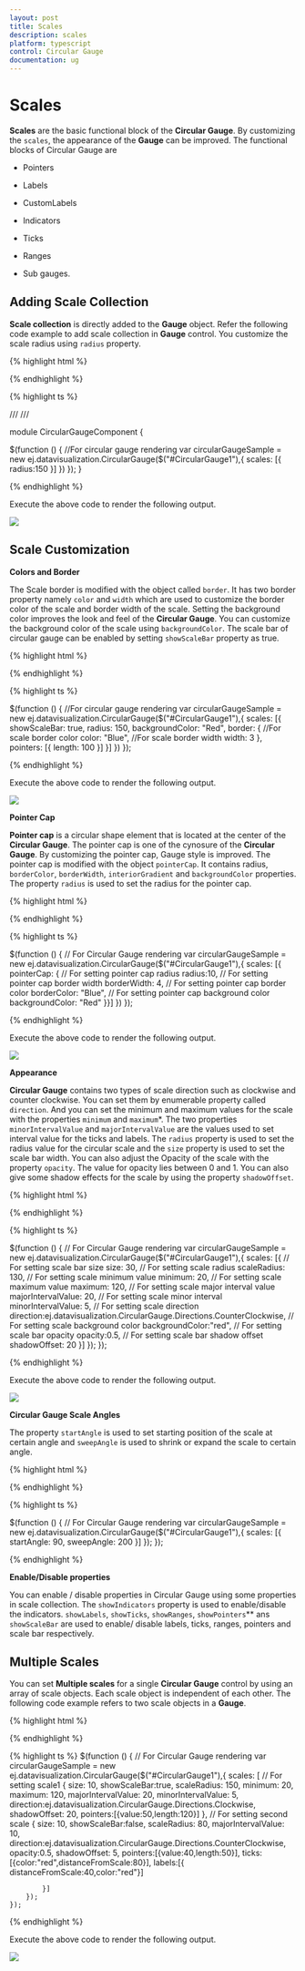 ```yaml
---
layout: post
title: Scales
description: scales
platform: typescript
control: Circular Gauge
documentation: ug
---
```


# Scales

**Scales** are the basic functional block of the **Circular Gauge**. By customizing the `scales`, the appearance of the **Gauge** can be improved. The functional blocks of Circular Gauge are 

* Pointers

* Labels

* CustomLabels

* Indicators

* Ticks

* Ranges

* Sub gauges.

## Adding Scale Collection

**Scale collection** is directly added to the **Gauge** object. Refer the following code example to add scale collection in **Gauge** control. You customize the scale radius using `radius` property. 

{% highlight html %}

<div id="CircularGauge1"></div>

{% endhighlight %}

{% highlight ts %}


/// <reference path="tsfiles/jquery.d.ts" />
/// <reference path="tsfiles/ej.web.all.d.ts" />

module CircularGaugeComponent {

$(function () {
  //For circular gauge rendering
       var circularGaugeSample = new ej.datavisualization.CircularGauge($("#CircularGauge1"),{
        scales: [{
            radius:150
        }]
    })
    });
}

{% endhighlight %}



Execute the above code to render the following output.

![](Scales_images/Scales_img1.png)

## Scale Customization

**Colors and Border**

The Scale border is modified with the object called `border`. It has two border property namely `color` and `width` which are used to customize the border color of the scale and border width of the scale. Setting the background color improves the look and feel of the **Circular Gauge**. You can customize the background color of the scale using `backgroundColor`. The scale bar of circular gauge can be enabled by setting `showScaleBar` property as true.


{% highlight html %}

<div id="CircularGauge1"></div>

{% endhighlight %}


{% highlight ts %}

$(function () {
        //For circular gauge rendering
           var circularGaugeSample = new ej.datavisualization.CircularGauge($("#CircularGauge1"),{
            scales: [{
                showScaleBar: true,
                radius: 150,
                backgroundColor: "Red",
                border: {
                    //For scale border color
                    color: "Blue",
                    //For scale border width
                    width: 3
                },
                pointers: [{ length: 100 }]
            }]
        })
    });


{% endhighlight %}



Execute the above code to render the following output.

![](Scales_images/Scales_img2.png)

**Pointer Cap**

**Pointer cap** is a circular shape element that is located at the center of the **Circular Gauge**. The pointer cap is one of the cynosure of the **Circular Gauge**. By customizing the pointer cap, Gauge style is improved. The pointer cap is modified with the object `pointerCap`. It contains radius, `borderColor`, `borderWidth`, `interiorGradient` and `backgroundColor` properties. The property `radius` is used to set the radius for the pointer cap. 


{% highlight html %}

<div id="CircularGauge1"></div>

{% endhighlight %}


{% highlight ts %}

  $(function () {
        // For Circular Gauge rendering
           var circularGaugeSample = new ej.datavisualization.CircularGauge($("#CircularGauge1"),{
            scales: [{ pointerCap: {
                // For setting pointer cap radius
            radius:10,
                // For setting pointer cap border width
            borderWidth: 4,
                // For setting pointer cap border color
            borderColor: "Blue",
                // For setting pointer cap background color
            backgroundColor: "Red"
            }}]
        })
    });


{% endhighlight %}



Execute the above code to render the following output.

![](Scales_images/Scales_img3.png)

**Appearance**

**Circular Gauge** contains two types of scale direction such as clockwise and counter clockwise. You can set them by enumerable property called `direction`. And you can set the minimum and maximum values for the scale with the properties `minimum` and `maximum`*. The two properties `minorIntervalValue` and `majorIntervalValue` are the values used to set interval value for the ticks and labels. The `radius` property is used to set the radius value for the circular scale and the `size` property is used to set the scale bar width. You can also adjust the Opacity of the scale with the property `opacity`. The value for opacity lies between 0 and 1. You can also give some shadow effects for the scale by using the property `shadowOffset`. 



{% highlight html %}

<div id="CircularGauge1"></div>

{% endhighlight %}


{% highlight ts %}

  $(function () {
        // For Circular Gauge rendering
            var circularGaugeSample = new ej.datavisualization.CircularGauge($("#CircularGauge1"),{
            scales: [{
                // For setting scale bar size
                size: 30,
                // For setting scale radius
                scaleRadius: 130,
                // For setting scale minimum value
                minimum: 20,
                // For setting scale maximum value
                maximum: 120,
                // For setting scale major interval value
                majorIntervalValue: 20,
                // For setting scale minor interval
                minorIntervalValue: 5,
                // For setting scale direction
                direction:ej.datavisualization.CircularGauge.Directions.CounterClockwise,
                // For setting scale background color
                backgroundColor:"red",
                // For setting scale bar opacity
                opacity:0.5,
                // For setting scale bar shadow offset
                shadowOffset: 20
            }]
        });
    });

{% endhighlight %}



Execute the above code to render the following output.

![](Scales_images/Scales_img4.png)

**Circular Gauge Scale Angles**

The property `startAngle` is used to set starting position of the scale at certain angle and `sweepAngle` is used to shrink or expand the scale to certain angle. 

{% highlight html %}

<div id="CircularGauge1"></div>

{% endhighlight %}


{% highlight ts %}

  $(function () {
        // For Circular Gauge rendering
            var circularGaugeSample = new ej.datavisualization.CircularGauge($("#CircularGauge1"),{
            scales: [{
                    startAngle: 90,
                    sweepAngle: 200
                 }]
        });
    });

{% endhighlight %}

**Enable/Disable properties**

You can enable / disable properties in Circular Gauge using some properties in scale collection. The `showIndicators` property is used to enable/disable the indicators. `showLabels`, `showTicks`, `showRanges`, `showPointers`** ans `showScaleBar` are used to enable/ disable labels, ticks, ranges, pointers and scale bar respectively. 

## Multiple Scales

You can set **Multiple scales** for a single **Circular Gauge** control by using an array of scale objects. Each scale object is independent of each other. The following code example refers to two scale objects in a **Gauge**.



{% highlight html %}

<div id="CircularGauge1"></div>

{% endhighlight %}

{% highlight ts %}
$(function () {
        // For Circular Gauge rendering
           var circularGaugeSample = new ej.datavisualization.CircularGauge($("#CircularGauge1"),{
            scales: [
            // For setting scale1
            {
                size: 10,
                showScaleBar:true,
                scaleRadius: 150,
                minimum: 20,
                maximum: 120,
                majorIntervalValue: 20,
                minorIntervalValue: 5,
                direction:ej.datavisualization.CircularGauge.Directions.Clockwise,
                shadowOffset: 20,
                pointers:[{value:50,length:120}]
            },
            // For setting second scale
            {
                size: 10,
                showScaleBar:false,
                scaleRadius: 80,
                majorIntervalValue: 10,
                direction:ej.datavisualization.CircularGauge.Directions.CounterClockwise,
                opacity:0.5,
                shadowOffset: 5,
                pointers:[{value:40,length:50}],
                ticks:[{color:"red",distanceFromScale:80}],
                labels:[{ distanceFromScale:40,color:"red"}]

            }]
        });
    });

{% endhighlight %}



Execute the above code to render the following output.

![](Scales_images/Scales_img5.png)

